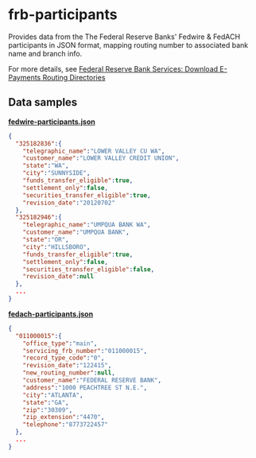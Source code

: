 # frb-participants

Provides data from the The Federal Reserve Banks' Fedwire & FedACH participants in JSON format, mapping routing number to associated bank name and branch info.

For more details, see [Federal Reserve Bank Services: Download E-Payments Routing Directories](https://www.frbservices.org/EPaymentsDirectory/download.html)

## Data samples

 **[fedwire-participants.json](https://raw.githubusercontent.com/wealthsimple/frb-participants/master/data/fedwire-participants.json)**

```json
{
  "325182836":{
    "telegraphic_name":"LOWER VALLEY CU WA",
    "customer_name":"LOWER VALLEY CREDIT UNION",
    "state":"WA",
    "city":"SUNNYSIDE",
    "funds_transfer_eligible":true,
    "settlement_only":false,
    "securities_transfer_eligible":true,
    "revision_date":"20120702"
  },
  "325182946":{
    "telegraphic_name":"UMPQUA BANK WA",
    "customer_name":"UMPQUA BANK",
    "state":"OR",
    "city":"HILLSBORO",
    "funds_transfer_eligible":true,
    "settlement_only":false,
    "securities_transfer_eligible":false,
    "revision_date":null
  },
  ...
}
```

 **[fedach-participants.json](https://raw.githubusercontent.com/wealthsimple/frb-participants/master/data/fedach-participants.json)**

```json
{
  "011000015":{
    "office_type":"main",
    "servicing_frb_number":"011000015",
    "record_type_code":"0",
    "revision_date":"122415",
    "new_routing_number":null,
    "customer_name":"FEDERAL RESERVE BANK",
    "address":"1000 PEACHTREE ST N.E.",
    "city":"ATLANTA",
    "state":"GA",
    "zip":"30309",
    "zip_extension":"4470",
    "telephone":"8773722457"
  },
  ...
}
```
